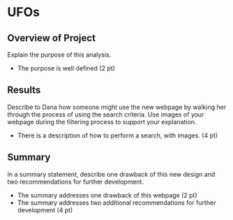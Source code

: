 # UFOs


## Overview of Project
Explain the purpose of this analysis.
- The purpose is well defined (2 pt)

## Results
Describe to Dana how someone might use the new webpage by walking her through the process of using the search criteria. Use images of your webpage during the filtering process to support your explanation.
- There is a description of how to perform a search, with images. (4 pt)

## Summary
In a summary statement, describe one drawback of this new design and two recommendations for further development.
- The summary addresses one drawback of this webpage (2 pt)
- The summary addresses two additional recommendations for further development (4 pt)
